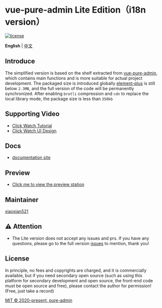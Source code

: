 <h1>vue-pure-admin Lite Edition（i18n version）</h1>

[![license](https://img.shields.io/github/license/pure-admin/vue-pure-admin.svg)](LICENSE)

**English** | [中文](./README.md)

## Introduce

The simplified version is based on the shelf extracted
from [vue-pure-admin](https://github.com/pure-admin/vue-pure-admin), which contains main functions and is more suitable
for actual project development. The packaged size is introduced globally [element-plus](https://element-plus.org) is
still below `2.3MB`, and the full version of the code will be permanently synchronized. After enabling `brotli`
compression and `cdn` to replace the local library mode, the package size is less than `350kb`

## Supporting Video

- [Click Watch Tutorial](https://www.bilibili.com/video/BV1kg411v7QT)
- [Click Watch UI Design](https://www.bilibili.com/video/BV17g411T7rq)

## Docs

- [documentation site](https://yiming_chang.gitee.io/pure-admin-doc)

## Preview

- [Click me to view the preview station](https://pure-admin-thin.netlify.app/#/login)

## Maintainer

[xiaoxian521](https://github.com/xiaoxian521)

## ⚠️ Attention

- The Lite version does not accept any issues and prs. If you have any questions, please go to the full
  version [issues](https://github.com/pure-admin/vue-pure-admin/issues/new/choose) to mention, thank you!

## License

In principle, no fees and copyrights are charged, and it is commercially available, but if you need secondary open
source (such as using this platform for secondary development and open source, the front-end code must be open source
and free), please contact the author for permission! (Free, just take a record)

[MIT © 2020-present, pure-admin](./LICENSE)
